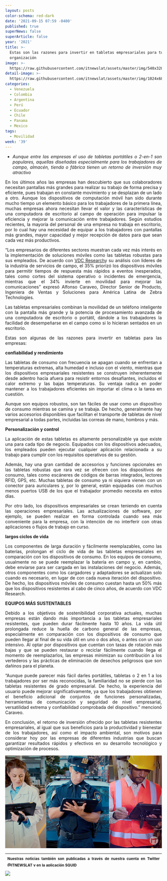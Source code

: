 ```yaml
---
layout: posts
color-schema: red-dark
date: '2021-09-15 07:59 -0400'
published: true
superNews: false
superArticle: false
year: '2021'
title: >-
  Estas son las razones para invertir en tabletas empresariales para tu
  organización
image: >-
  https://raw.githubusercontent.com/itnewslat/assets/master/img/540x320/Usando-Tableta-p.jpg
detail-image: >-
  https://raw.githubusercontent.com/itnewslat/assets/master/img/1024x680/Usando-Tableta-g.jpg
categories:
  - Venezuela
  - Colombia
  - Argentina
  - Perú
  - Ecuador
  - Chile
  - Panama
  - Mexico
tags:
  - Movilidad
week: '39'
---
```

<ul style="list-style-type: disc; text-align: justify;">
	<li><em>Aunque entre las empresas el uso de tabletas portátiles o 2-en-1 son populares, aquellas diseñadas especialmente para los trabajadores de campo, almacén, tienda o fábrica tienen un retorno de inversión muy atractivo</em></li>
</ul>
<p style="text-align: justify;">En los últimos años las empresas han descubierto que sus colaboradores necesitan pantallas más grandes para realizar su trabajo de forma precisa y eficiente, pues trabajan en constante movimiento y se desplazan de un lado a otro. Aunque los dispositivos de computación móvil han sido durante mucho tiempo un elemento básico para los trabajadores de la primera línea, muchas empresas ahora necesitan llevar el valor y las características de una computadora de escritorio al campo de operación para impulsar la eficiencia y mejorar la comunicación entre trabajadores. Según estudios recientes, la mayoría del personal de una empresa no trabaja en escritorio, por lo cual hay una necesidad de equipar a los trabajadores con pantallas más grandes, mayor capacidad y mejor recepción de datos para que sean cada vez más productivos.</p>
<p style="text-align: justify;">“Los empresarios de diferentes sectores muestran cada vez más interés en la implementación de soluciones móviles como las tabletas robustas para sus empleados. De acuerdo con <a href="https://www.vdcresearch.com/Coverage/emob/reports/18-Modernizing-Field-Service-E.html">VDC Research</a>y su análisis con líderes de la industria de servicios de campo, el 35% priorizó los dispositivos móviles para permitir tiempos de respuesta más rápidos a eventos inesperados, tales como cortes del sistema operativo o incidentes de emergencia, mientras que el 34% invierte en movilidad para mejorar las comunicaciones” expresó Alfonso Caraveo, Director Senior de Producto, Ingeniera de Ventas y Soluciones para América Latina de Zebra Technologies.</p>
<p style="text-align: justify;">Las tabletas empresariales combinan la movilidad de un teléfono inteligente con la pantalla más grande y la potencia de procesamiento avanzada de una computadora de escritorio o portátil, dándole a los trabajadores la facilidad de desempeñarse en el campo como si lo hicieran sentados en un escritorio.</p>
<p style="text-align: justify;">Estas son algunas de las razones para invertir en tabletas para las empresas:</p>
<p style="text-align: justify;"><strong>confiabilidad y rendimiento</strong></p>
<p style="text-align: justify;">Las tabletas de consumo con frecuencia se apagan cuando se enfrentan a temperaturas extremas, alta humedad e incluso con el viento, mientras que los dispositivos empresariales resistentes se construyen inherentemente desde adentro hacia afuera para resistir entornos desafiantes, incluidos el calor extremo y las bajas temperaturas. Su ventaja radica en poder mantener a los trabajadores eficientes sin importar el clima o la tarea en cuestión.</p>
<p style="text-align: justify;">Aunque son equipos robustos, son tan fáciles de usar como un dispositivo de consumo mientras se camina y se trabaja. De hecho, generalmente hay varios accesorios disponibles que facilitan el transporte de tabletas de nivel empresarial a todas partes, incluidas las correas de mano, hombros y más.</p>
<p style="text-align: justify;"><strong>Personalización y control</strong></p>
<p style="text-align: justify;">La aplicación de estas tabletas es altamente personalizable ya que existe una para cada tipo de negocio. Equipados con los dispositivos adecuados, los empleados pueden ejecutar cualquier aplicación relacionada a su trabajo para cumplir con los requisitos operativos de su gestión.</p>
<p style="text-align: justify;">Además, hay una gran cantidad de accesorios y funciones opcionales en las tabletas robustas que rara vez se ofrecen con los dispositivos de consumo, tales como escáneres de códigos de barras integrados, lectores RFID, GPS, etc. Muchas tabletas de consumo ya ni siquiera vienen con un conector para auriculares y, por lo general, están equipadas con muchos menos puertos USB de los que el trabajador promedio necesita en estos días.</p>
<p style="text-align: justify;">Por otro lado, los dispositivos empresariales se crean teniendo en cuenta las operaciones empresariales. Las actualizaciones de software, por ejemplo, se pueden realizar en forma controlada cuando sea más conveniente para la empresa, con la intención de no interferir con otras aplicaciones o flujos de trabajo en curso.</p>
<p style="text-align: justify;"><strong>largos ciclos de vida</strong></p>
<p style="text-align: justify;">Los componentes de larga duración y fácilmente reemplazables, como las baterías, prolongan el ciclo de vida de las tabletas empresariales en comparación con los dispositivos de consumo. En los equipos de consumo, usualmente no se puede reemplazar la batería en campo y, en cambio, debe enviarse para ser cargada en las instalaciones del negocio. Además, otros componentes como los cargadores y adaptadores se actualizan solo cuando es necesario, en lugar de con cada nueva iteración del dispositivo. De hecho, los dispositivos móviles de consumo cuestan hasta un 50% más que los dispositivos resistentes al cabo de cinco años, de acuerdo con VDC Research.</p>
<p style="text-align: justify;"><strong>EQUIPOS MÁS SUSTENTABLES</strong></p>
<p style="text-align: justify;">Debido a los objetivos de sostenibilidad corporativa actuales, muchas empresas están dando más importancia a las tabletas empresariales resistentes, que pueden durar fácilmente hasta 10 años. La vida útil prolongada reduce la huella de carbono general de las empresas, especialmente en comparación con los dispositivos de consumo que pueden llegar al final de su vida útil en uno o dos años, o antes con un uso intensivo. Al optar por dispositivos que cuentan con tasas de rotación más bajas y que se pueden restaurar o reciclar fácilmente cuando llega el momento de reemplazarlos, las empresas minimizan su contribución a los vertederos y las prácticas de eliminación de desechos peligrosos que son dañinos para el planeta.</p>
<p style="text-align: justify;">“Aunque puede parecer más fácil darles portátiles, tabletas o 2 en 1 a los trabajadores por ser más reconocidas, la familiaridad no se pierde con las tabletas resistentes de grado empresarial. De hecho, la experiencia del usuario puede mejorar significativamente, ya que los trabajadores obtienen el beneficio adicional de conjuntos de funciones personalizadas, herramientas de comunicación y seguridad de nivel empresarial, versatilidad extrema y confiabilidad comprobada del dispositivo.” mencionó Caraveo.</p>
<p style="text-align: justify;">En conclusión, el retorno de inversión ofrecido por las tabletas resistentes empresariales, al igual que sus beneficios para la productividad y bienestar de los trabajadores, así como el impacto ambiental, son motivos para considerar hoy por las empresas de diferentes industrias que buscan garantizar resultados rápidos y efectivos en su desarrollo tecnológico y optimización de procesos.</p>

![](https://raw.githubusercontent.com/itnewslat/assets/master/img/540x320/Usando-Tableta-p.jpg)

<table style="height: 42px;" width="569">
<tbody>
<tr>
<td style="text-align: justify;"><sub><strong>Nuestras noticias también son publicadas a través de nuestra cuenta en Twitter <a href="https://twitter.com/itnewslat?lang=es">@ITNEWSLAT</a> y en la aplicación <a href="https://squidapp.co/en/">SQUID</a></strong></sub></td>
</tr>
</tbody>
</table>

<img src="https://tracker.metricool.com/c3po.jpg?hash=56f88a41e39ab42c063cc51676587a04"/>

